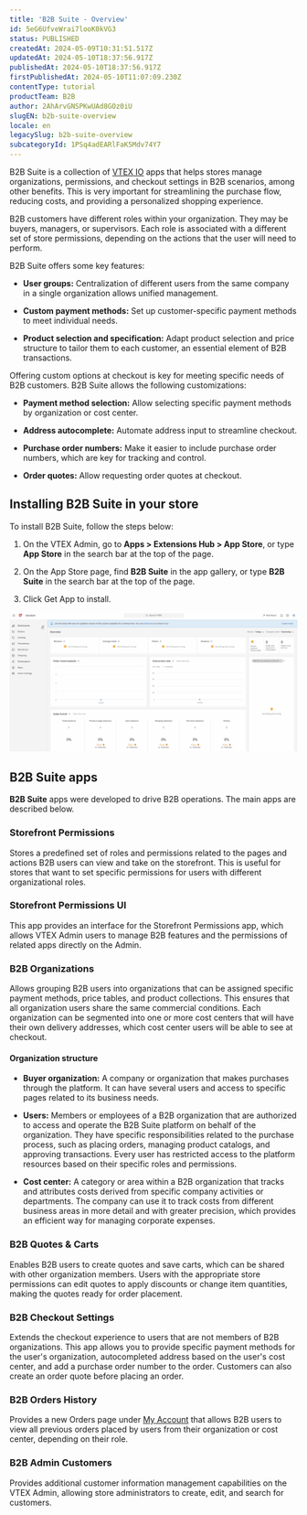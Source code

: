 ```yaml
---
title: 'B2B Suite - Overview'
id: 5eG6UfveWrai7looK0kVG3
status: PUBLISHED
createdAt: 2024-05-09T10:31:51.517Z
updatedAt: 2024-05-10T18:37:56.917Z
publishedAt: 2024-05-10T18:37:56.917Z
firstPublishedAt: 2024-05-10T11:07:09.230Z
contentType: tutorial
productTeam: B2B
author: 2AhArvGNSPKwUAd8GOz0iU
slugEN: b2b-suite-overview
locale: en
legacySlug: b2b-suite-overview
subcategoryId: 1PSq4adEARlFaK5Mdv74Y7
---
```



B2B Suite is a collection of [VTEX IO](https://developers.vtex.com/docs/guides/vtex-io-documentation-what-is-vtex-io) apps that helps stores manage organizations, permissions, and checkout settings in B2B scenarios, among other benefits. This is very important for streamlining the purchase flow, reducing costs, and providing a personalized shopping experience.

B2B customers have different roles within your organization. They may be buyers, managers, or supervisors. Each role is associated with a different set of store permissions, depending on the actions that the user will need to perform.

B2B Suite offers some key features:

- **User groups:** Centralization of different users from the same company in a single organization allows unified management.

- **Custom payment methods:** Set up customer-specific payment methods to meet individual needs.

- **Product selection and specification:** Adapt product selection and price structure to tailor them to each customer, an essential element of B2B transactions.

Offering custom options at checkout is key for meeting specific needs of B2B customers. B2B Suite allows the following customizations:

- **Payment method selection:** Allow selecting specific payment methods by organization or cost center.

- **Address autocomplete:** Automate address input to streamline checkout.

- **Purchase order numbers:** Make it easier to include purchase order numbers, which are key for tracking and control.

- **Order quotes:** Allow requesting order quotes at checkout.

## Installing B2B Suite in your store

To install B2B Suite, follow the steps below:

1. On the VTEX Admin, go to **Apps > Extensions Hub > App Store**, or type **App Store** in the search bar at the top of the page.

2. On the App Store page, find **B2B Suite** in the app gallery, or type **B2B Suite** in the search bar at the top of the page.

3. Click Get App to install.

![Instalação B2B Suite - EN](https://raw.githubusercontent.com/vtexdocs/help-center-content/refs/heads/main/docs/en/tutorials/B2B/Overview/b2b-suite-overview_1.gif)

## B2B Suite apps

**B2B Suite** apps were developed to drive B2B operations. The main apps are described below.

### Storefront Permissions

Stores a predefined set of roles and permissions related to the pages and actions B2B users can view and take on the storefront. This is useful for stores that want to set specific permissions for users with different organizational roles.

### Storefront Permissions UI

This app provides an interface for the Storefront Permissions app, which allows VTEX Admin users to manage B2B features and the permissions of related apps directly on the Admin.

### B2B Organizations

Allows grouping B2B users into organizations that can be assigned specific payment methods, price tables, and product collections. This ensures that all organization users share the same commercial conditions.
Each organization can be segmented into one or more cost centers that will have their own delivery addresses, which cost center users will be able to see at checkout.

#### **Organization structure**

- **Buyer organization:** A company or organization that makes purchases through the platform. It can have several users and access to specific pages related to its business needs.

- **Users:** Members or employees of a B2B organization that are authorized to access and operate the B2B Suite platform on behalf of the organization. They have specific responsibilities related to the purchase process, such as placing orders, managing product catalogs, and approving transactions. Every user has restricted access to the platform resources based on their specific roles and permissions.

- **Cost center:** A category or area within a B2B organization that tracks and attributes costs derived from specific company activities or departments. The company can use it to track costs from different business areas in more detail and with greater precision, which provides an efficient way for managing corporate expenses.

### B2B Quotes & Carts

Enables B2B users to create quotes and save carts, which can be shared with other organization members. Users with the appropriate store permissions can edit quotes to apply discounts or change item quantities, making the quotes ready for order placement.

### B2B Checkout Settings

Extends the checkout experience to users that are not members of B2B organizations. This app allows you to provide specific payment methods for the user's organization, autocompleted address based on the user's cost center, and add a purchase order number to the order. Customers can also create an order quote before placing an order.

### B2B Orders History

Provides a new Orders page under [My Account](https://help.vtex.com/en/tutorial/como-funciona-a-minha-conta--2BQ3GiqhqGJTXsWVuio3Xh) that allows B2B users to view all previous orders placed by users from their organization or cost center, depending on their role.

### B2B Admin Customers

Provides additional customer information management capabilities on the VTEX Admin, allowing store administrators to create, edit, and search for customers.

